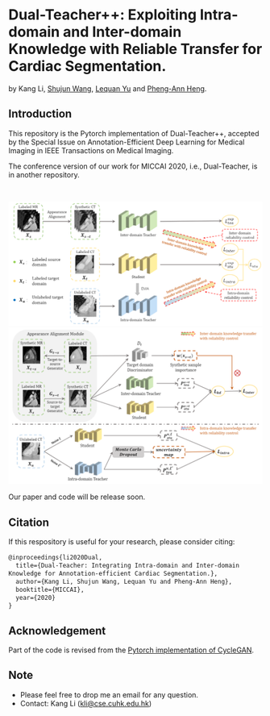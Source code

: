 # Dual-Teacher++: Exploiting Intra-domain and Inter-domain Knowledge with Reliable Transfer for Cardiac Segmentation.

by Kang Li, [Shujun Wang](https://www.cse.cuhk.edu.hk/~sjwang), [Lequan Yu](https://yulequan.github.io/) and [Pheng-Ann Heng](http://www.cse.cuhk.edu.hk/~pheng/).

## Introduction
This repository is the Pytorch implementation of Dual-Teacher++, accepted by the Special Issue on Annotation-Efficient Deep Learning for Medical Imaging in IEEE Transactions on Medical Imaging.

The conference version of our work for MICCAI 2020, i.e., Dual-Teacher, is in another repository.

<br/>
<p align="center">
  <img src="fig/main_frame.png">
  <img src="fig/detailed_dual_trans.png">
</p>


Our paper and code will be release soon.


## Citation
If this respository is useful for your research, please consider citing:
```angular2html
@inproceedings{li2020Dual,
  title={Dual-Teacher: Integrating Intra-domain and Inter-domain Knowledge for Annotation-efficient Cardiac Segmentation.},
  author={Kang Li, Shujun Wang, Lequan Yu and Pheng-Ann Heng},
  booktitle={MICCAI}, 
  year={2020}
}
```


## Acknowledgement
Part of the code is revised from the [Pytorch implementation of CycleGAN](https://github.com/junyanz/pytorch-CycleGAN-and-pix2pix).

## Note
* Please feel free to drop me an email for any question.
* Contact: Kang Li (kli@cse.cuhk.edu.hk)
